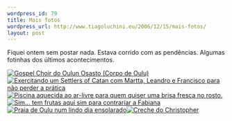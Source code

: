 ```yaml
--- 
wordpress_id: 79
title: Mais fotos
wordpress_url: http://www.tiagoluchini.eu/2006/12/15/mais-fotos/
layout: post
---
```

Fiquei ontem sem postar nada. Estava corrido com as pendências. Algumas fotinhas dos últimos acontecimentos.

<a title="Gospel Choir do Oulun Osasto (Corpo de Oulu)" class="imagelink" href="http://www.tiagoluchini.eu/wp-content/uploads/2006/12/dsc01449-small.JPG"><img alt="Gospel Choir do Oulun Osasto (Corpo de Oulu)" id="image73" src="http://www.tiagoluchini.eu/wp-content/uploads/2006/12/dsc01449-small.thumbnail.JPG" /></a><a title="Exercitando um Settlers of Catan com Martta, Leandro e Francisco para não perder a prática" class="imagelink" href="http://www.tiagoluchini.eu/wp-content/uploads/2006/12/dsc01468-small.JPG"><img alt="Exercitando um Settlers of Catan com Martta, Leandro e Francisco para não perder a prática" id="image74" src="http://www.tiagoluchini.eu/wp-content/uploads/2006/12/dsc01468-small.thumbnail.JPG" /></a><a title="Piscina aquecida ao ar-livre para quem quiser uma brisa fresca no rosto." class="imagelink" href="http://www.tiagoluchini.eu/wp-content/uploads/2006/12/dsc01475-small.JPG"><img alt="Piscina aquecida ao ar-livre para quem quiser uma brisa fresca no rosto." id="image78" src="http://www.tiagoluchini.eu/wp-content/uploads/2006/12/dsc01475-small.thumbnail.JPG" /></a><a title="Sim... tem frutas aqui sim para contrariar a Fabiana" class="imagelink" href="http://www.tiagoluchini.eu/wp-content/uploads/2006/12/dsc01476-small.JPG"><img alt="Sim... tem frutas aqui sim para contrariar a Fabiana" id="image75" src="http://www.tiagoluchini.eu/wp-content/uploads/2006/12/dsc01476-small.thumbnail.JPG" /></a><a title="Praia de Oulu num lindo dia ensolarado" class="imagelink" href="http://www.tiagoluchini.eu/wp-content/uploads/2006/12/dsc01472-small.JPG"><img alt="Praia de Oulu num lindo dia ensolarado" id="image77" src="http://www.tiagoluchini.eu/wp-content/uploads/2006/12/dsc01472-small.thumbnail.JPG" /></a><a title="Creche do Christopher" class="imagelink" href="http://www.tiagoluchini.eu/wp-content/uploads/2006/12/dsc01470-small.JPG"><img alt="Creche do Christopher" id="image76" src="http://www.tiagoluchini.eu/wp-content/uploads/2006/12/dsc01470-small.thumbnail.JPG" /></a>

